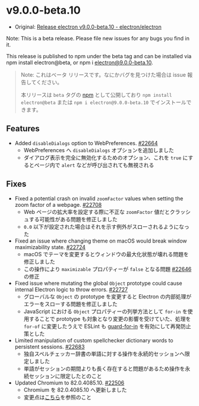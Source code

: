 # v9.0.0-beta.10

- Original: [Release electron v9.0.0-beta.10 - electron/electron](https://github.com/electron/electron/releases/tag/v9.0.0-beta.10)

Note: This is a beta release. Please file new issues for any bugs you find in it.

This release is published to npm under the beta tag and can be installed via npm install electron@beta, or npm i electron@9.0.0-beta.10.

> Note: これはベータ リリースです。なにかバグを見つけた場合は issue 報告してください。
>
> 本リリースは `beta` タグの [npm](https://www.npmjs.com/package/electron) として公開しており `npm install electron@beta` または `npm i electron@9.0.0-beta.10` でインストールできます。

## Features

- Added `disableDialogs` option to WebPreferences. [#22664](https://github.com/electron/electron/pull/22664)
  - WebPreferences へ `disableDialogs` オプションを追加しました
  - ダイアログ表示を完全に無効化するためのオプション、これを `true` にするとページ内で `alert` などが呼び出されても無視される

## Fixes

- Fixed a potential crash on invalid `zoomFactor` values when setting the zoom factor of a webpage. [#22708](https://github.com/electron/electron/pull/22708)
  - Web ページの拡大率を設定する際に不正な `zoomFactor` 値だとクラッシュする可能性がある問題を修正しました
  - `0.0` 以下が設定された場合はそれを示す例外がスローされるようになった
- Fixed an issue where changing theme on macOS would break window maximizability state. [#22724](https://github.com/electron/electron/pull/22724)
  - macOS でテーマを変更するとウィンドウの最大化状態が壊れる問題を修正しました
  - この操作により `maximizable` プロパティーが `false` となる問題 [#22646](https://github.com/electron/electron/issues/22646) の修正
- Fixed issue where mutating the global `Object` prototype could cause internal Electron logic to throw errors. [#22727](https://github.com/electron/electron/pull/22727)
  - グローバルな `Object` の prototype を変更すると Electron の内部処理がエラーをスローする問題を修正しました
  - JavaScript における `Object` プロパティーの列挙方法として `for-in` を使用することで prototype も対象となり変更の影響を受けていた、処理を `for-of` に変更したうえで ESLint も [guard-for-in](https://eslint.org/docs/rules/guard-for-in) を有効にして再発防止策とした
- Limited manipulation of custom spellchecker dictionary words to persistent sessions. [#22683](https://github.com/electron/electron/pull/22683)
  - 独自スペルチェッカー辞書の単語に対する操作を永続的セッションへ限定しました
  - 単語がセッションの期間よりも長く存在すると問題があるため操作を永続セッションに限定したとのこと
- Updated Chromium to 82.0.4085.10. [#22506](https://github.com/electron/electron/pull/22506)
  - Chromium を 82.0.4085.10 へ更新しました
  - 変更点は[こちら](https://chromium.googlesource.com/chromium/src/+log/82.0.4058.2..82.0.4085.10?n=10000&pretty=fuller)を参照のこと
